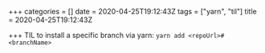 +++
categories = []
date = 2020-04-25T19:12:43Z
tags = ["yarn", "til"]
title = 2020-04-25T19:12:43Z

+++
TIL to install a specific branch via yarn: `yarn add <repoUrl>#<branchName>`